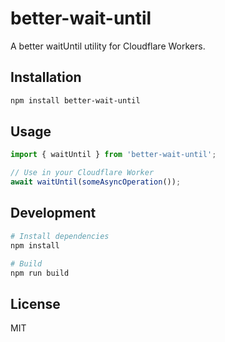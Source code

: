 # better-wait-until

A better waitUntil utility for Cloudflare Workers.

## Installation

```bash
npm install better-wait-until
```

## Usage

```typescript
import { waitUntil } from 'better-wait-until';

// Use in your Cloudflare Worker
await waitUntil(someAsyncOperation());
```

## Development

```bash
# Install dependencies
npm install

# Build
npm run build
```

## License

MIT

